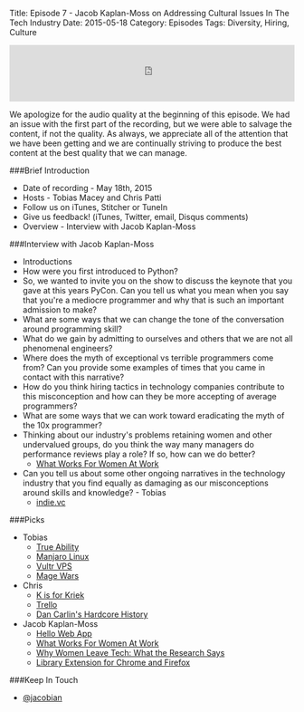 Title: Episode 7 - Jacob Kaplan-Moss on Addressing Cultural Issues In The Tech Industry
Date: 2015-05-18
Category: Episodes
Tags: Diversity, Hiring, Culture

<iframe id="audio_iframe" src="http://www.podbean.com/media/player/sygtd-56440b?from=wp&skin=103&postId=5653515&download=0&share=1&fonts=Helvetica&auto=0" height="100" width="100%" frameborder="0" scrolling="no" data-name="pb-iframe-player"></iframe>

We apologize for the audio quality at the beginning of this episode. We had an issue with the first part of the recording, but we were able to salvage the content, if not the quality. As always, we appreciate all of the attention that we have been getting and we are continually striving to produce the best content at the best quality that we can manage.

###Brief Introduction
*  Date of recording - May 18th, 2015
*  Hosts - Tobias Macey and Chris Patti
*  Follow us on iTunes, Stitcher or TuneIn
*  Give us feedback! (iTunes, Twitter, email, Disqus comments)
*  Overview - Interview with Jacob Kaplan-Moss

###Interview with Jacob Kaplan-Moss
*  Introductions
*  How were you first introduced to Python?
*  So, we wanted to invite you on the show to discuss the keynote that you gave at this years PyCon. Can you tell us what you mean when you say that you're a mediocre programmer and why that is such an important admission to make?
*  What are some ways that we can change the tone of the conversation around programming skill?
*  What do we gain by admitting to ourselves and others that we are not all phenomenal engineers?
*  Where does the myth of exceptional vs terrible programmers come from? Can you provide some examples of times that you came in contact with this narrative?
*  How do you think hiring tactics in technology companies contribute to this misconception and how can they be more accepting of average programmers?
*  What are some ways that we can work toward eradicating the myth of the 10x programmer?
*  Thinking about our industry's problems retaining women and other undervalued groups, do you think the way many managers do performance reviews play a role? If so, how can we do better?
    *  [What Works For Women At Work](http://nyupress.org/books/9781479835454/)
* Can you tell us about some other ongoing narratives in the technology industry that you find equally as damaging as our misconceptions around skills and knowledge? - Tobias
    *  [indie.vc](http://indie.vc/)

###Picks
*  Tobias
    *  [True Ability](https://trueability.com/)
    *  [Manjaro Linux](https://manjaro.github.io/)
    *  [Vultr VPS](http://www.vultr.com/?ref=6824205)
    *  [Mage Wars](http://amzn.to/1JsRWzd)
*  Chris
    *  [K is for Kriek](http://brooklynbrewery.com/brooklyn-beers/bqe/k-is-for-kriek)
    *  [Trello](https://trello.com/)
    *  [Dan Carlin's Hardcore History](http://www.dancarlin.com/hh-55/)
*  Jacob Kaplan-Moss
    *  [Hello Web App](https://hellowebapp.com/)
    *  [What Works For Women At Work](http://smile.amazon.com/What-Works-Women-Work-Patterns-ebook/dp/B00GXA1QN6)
    *  [Why Women Leave Tech: What the Research Says](https://docs.google.com/document/d/1soIYek-YEIvqtu9brv3ecdPbuVzQKp_GhAozC06UrLo/edit#heading=h.y5edmltiob9c)
    *  [Library Extension for Chrome and Firefox](https://www.libraryextension.com/)

###Keep In Touch
*  [@jacobian](https://twitter.com/jacobian)
